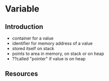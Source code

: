 # Variable



## Introduction

- container for a value
- identifier for memory address of a value
- stored itself on stack
- points to area in memory, on stack or on heap
- ??called "pointer" if value is on heap



## Resources
